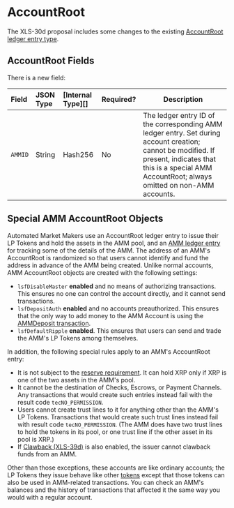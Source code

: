 # AccountRoot

The XLS-30d proposal includes some changes to the existing [AccountRoot ledger entry type](https://xrpl.org/accountroot.html).

## AccountRoot Fields

There is a new field:

| Field            | JSON Type           | [Internal Type][] | Required? | Description  |
|:-----------------|:--------------------|:------------------|:----------|--------------|
| `AMMID`          | String              | Hash256           | No        | The ledger entry ID of the corresponding AMM ledger entry. Set during account creation; cannot be modified. If present, indicates that this is a special AMM AccountRoot; always omitted on non-AMM accounts. |


## Special AMM AccountRoot Objects

Automated Market Makers use an AccountRoot ledger entry to issue their LP Tokens and hold the assets in the AMM pool, and an [AMM ledger entry](amm.md) for tracking some of the details of the AMM. The address of an AMM's AccountRoot is randomized so that users cannot identify and fund the address in advance of the AMM being created. Unlike normal accounts, AMM AccountRoot objects are created with the following settings:

- `lsfDisableMaster` **enabled** and no means of authorizing transactions. This ensures no one can control the account directly, and it cannot send transactions.
- `lsfDepositAuth` **enabled** and no accounts preauthorized. This ensures that the only way to add money to the AMM Account is using the [AMMDeposit transaction](../transaction-types/ammdeposit.md).
- `lsfDefaultRipple` **enabled**. This ensures that users can send and trade the AMM's LP Tokens among themselves.

In addition, the following special rules apply to an AMM's AccountRoot entry:

- It is not subject to the [reserve requirement](https://xrpl.org/reserves.html). It can hold XRP only if XRP is one of the two assets in the AMM's pool.
- It cannot be the destination of Checks, Escrows, or Payment Channels. Any transactions that would create such entries instead fail with the result code `tecNO_PERMISSION`.
- Users cannot create trust lines to it for anything other than the AMM's LP Tokens. Transactions that would create such trust lines instead fail with result code `tecNO_PERMISSION`. (The AMM does have two trust lines to hold the tokens in its pool, or one trust line if the other asset in its pool is XRP.)
- If [Clawback (XLS-39d)](https://github.com/XRPLF/XRPL-Standards/blob/master/XLS-39d-clawback/README.md) is also enabled, the issuer cannot clawback funds from an AMM.

Other than those exceptions, these accounts are like ordinary accounts; the LP Tokens they issue behave like other [tokens](https://xrpl.org/tokens.html) except that those tokens can also be used in AMM-related transactions. You can check an AMM's balances and the history of transactions that affected it the same way you would with a regular account.

